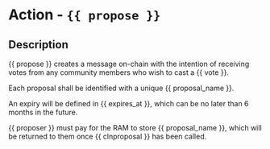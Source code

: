 # Action - `{{ propose }}`

## Description

{{ propose }} creates a message on-chain with the intention of receiving 
votes from any community members who wish to cast a {{ vote }}. 

Each proposal shall be identified with a unique {{ proposal_name }}.

An expiry will be defined in {{ expires_at }}, which can be no later than
6 months in the future. 

{{ proposer }} must pay for the RAM to store {{ proposal_name }}, which
will be returned to them once {{ clnproposal }} has been called.
